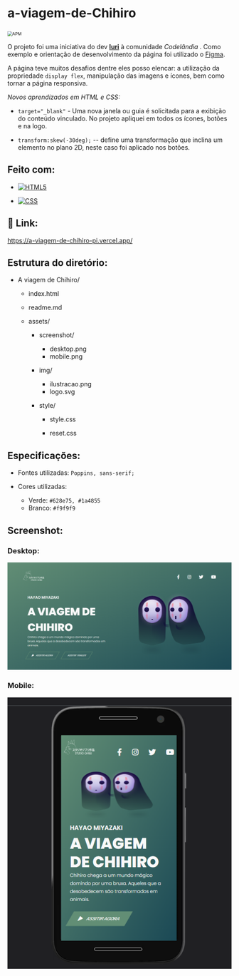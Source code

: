 # **a-viagem-de-Chihiro**

<img src="https://camo.githubusercontent.com/2b5be4f21ba05bac285e81a1a1f11036ee50ca3bb9b2b7b00a3cd1cf0589b2fc/68747470733a2f2f696d672e736869656c64732e696f2f61706d2f6c2f76696d2d6d6f64653f636f6c6f723d626c7565" alt="APM" style="zoom: 67%;" />

O projeto foi uma iniciativa do dev [**Iuri**](https://github.com/iuricode) à comunidade *Codelândia* . Como exemplo e orientação de desenvolvimento da página foi utilizado o [Figma](https://www.figma.com/file/Yb9IBH56g7T1hdIyZ3BMNO/Desafios---Codel%C3%A2ndia?node-id=5854%3A2). 

A página teve muitos  desafios dentre eles posso elencar: a utilização  da propriedade `display flex`, manipulação das imagens e ícones, bem  como tornar a página responsiva.

*Novos aprendizados em HTML e CSS:*

*  `target="_blank"` - Uma nova janela ou guia é solicitada para a exibição do conteúdo vinculado. No projeto apliquei em todos os ícones, botões e na logo.

*  `transform:skew(-30deg);` -\- define uma transformação que inclina um elemento no plano 2D, neste caso foi aplicado nos botões.

  

## Feito com:

- [![HTML5](https://camo.githubusercontent.com/3fd58db04ae96181db91ff9cee08bca4ca6db9db8dd38f2063f26781eaeb67e4/68747470733a2f2f696d672e736869656c64732e696f2f62616467652f2d48544d4c352d3030303030303f7374796c653d666c6174266c6f676f3d68746d6c35)](https://camo.githubusercontent.com/3fd58db04ae96181db91ff9cee08bca4ca6db9db8dd38f2063f26781eaeb67e4/68747470733a2f2f696d672e736869656c64732e696f2f62616467652f2d48544d4c352d3030303030303f7374796c653d666c6174266c6f676f3d68746d6c35)

- [![CSS](https://camo.githubusercontent.com/d738d76484d50c8345c2d01e39364b707285bc7936140858e7909dfe6424efb2/68747470733a2f2f696d672e736869656c64732e696f2f62616467652f2d4353532d3035313232413f7374796c653d666c6174266c6f676f3d43535333266c6f676f436f6c6f723d313537324236)](https://camo.githubusercontent.com/d738d76484d50c8345c2d01e39364b707285bc7936140858e7909dfe6424efb2/68747470733a2f2f696d672e736869656c64732e696f2f62616467652f2d4353532d3035313232413f7374796c653d666c6174266c6f676f3d43535333266c6f676f436f6c6f723d313537324236)

  


## :tada:  Link:

https://a-viagem-de-chihiro-pi.vercel.app/

## Estrutura do diretório:

- A viagem de Chihiro/

  - index.html
  - readme.md
  - assets/

    - screenshot/

      - desktop.png
      - mobile.png
    - img/
      - ilustracao.png
      - logo.svg
    - style/
      - style.css
      
      - reset.css
      
        


## Especificações:

- Fontes utilizadas: `Poppins, sans-serif; `

- Cores utilizadas:  

  - Verde: `#628e75, #1a4855`
  - Branco: `#f9f9f9`

## Screenshot: 

### Desktop:

![](https://github.com/Bruno-Luna/a-viagem-de-chihiro/blob/master/assets/screenshot/desktop.PNG)

### Mobile:

![](https://github.com/Bruno-Luna/a-viagem-de-chihiro/blob/master/assets/screenshot/mobile.PNG)

